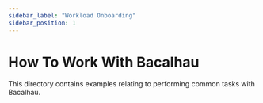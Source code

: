 ```yaml
---
sidebar_label: "Workload Onboarding"
sidebar_position: 1
---
```

# How To Work With Bacalhau

This directory contains examples relating to performing common tasks with Bacalhau.




